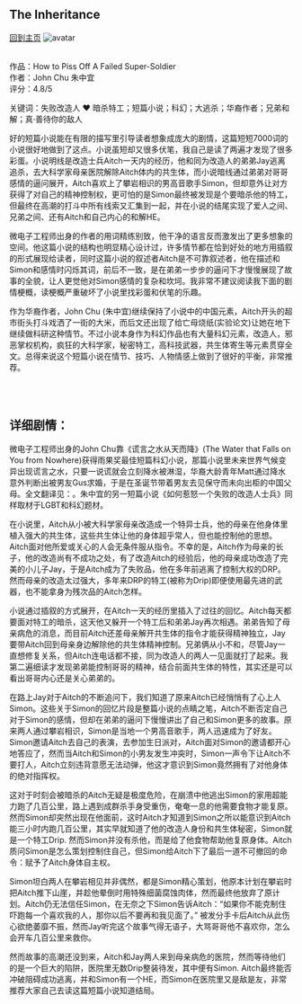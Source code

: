 ## The Inheritance
[回到主页](https://boheme130.github.io/Fiction.git.io/)
![avatar](https://i.ibb.co/tKcdmzn/Super-Soldier-FINAL-3-jpg.png)
<br/>
<br/>

作品：How to Piss Off A Failed Super-Soldier <br>
作者：John Chu  朱中宜 <br>
评分：4.8/5 <br>

关键词：失败改造人 ❤️ 暗杀特工；短篇小说；科幻；大逃杀；华裔作者；兄弟和解；真·善待你的敌人

好的短篇小说能在有限的描写里引导读者想象成庞大的剧情，这篇短短7000词的小说很好地做到了这点。小说虽短却又很多伏笔，我自己是读了两遍才发现了很多彩蛋。小说明线是改造士兵Aitch一天内的经历，他和同为改造人的弟弟Jay逃离追杀，去大科学家母亲医院解除Aitch体内的共生体，而小说暗线通过弟弟对哥哥感情的逼问展开，Aitch喜欢上了攀岩相识的男高音歌手Simon，但却意外让对方获得了对自己的精神控制权，更可怕的是Simon最终被发现是个要暗杀他的特工，但最终在高潮的打斗中所有线索又汇集到一起，并在小说的结尾实现了爱人之间、兄弟之间、还有Aitch和自己内心的和解HE。

微电子工程师出身的作者的用词精练别致，他干净的语言反而激发出了更多想象的空间。他这篇小说的结构也明显精心设计过，许多情节都在恰到好处的地方用插叙的形式展现给读者，同时这篇小说的叙述者Aitch是不可靠叙述者，他在描述和Simon和感情时闪烁其词，前后不一致，是在弟弟一步步的逼问下才慢慢展现了故事的全貌，让人更觉他对Simon感情的复杂和坎坷。我非常不建议阅读我下面的剧情梗概，读梗概严重破坏了小说里找彩蛋和伏笔的乐趣。

作为华裔作者，John Chu (朱中宜)继续保持了小说中的中国元素，Aitch开头的超市街头打斗戏洒了一街的大米，而后文还出现了给亡母烧纸(实验论文)让她在地下继续做科研这种情节。不过小说本身作为科幻作品也有大量科幻元素，改造人，邪恶掌权机构，疯狂的大科学家，秘密特工，高科技武器，共生体寄生等元素贯穿全文。总得来说这个短篇小说在情节、技巧、人物情感上做到了很好的平衡，非常推荐。

<br>
<br>

## 详细剧情：
微电子工程师出身的John Chu靠《谎言之水从天而降》(The Water that Falls on You from Nowhere)获得雨果奖最佳短篇科幻小说，那篇小说里未来世界气候变异出现谎言之水，只要一说谎就会立刻降水被淋湿，华裔大龄青年Matt通过降水意外判断出被男友Gus求婚，于是在圣诞节带着男友去见保守而未向出柜的中国父母。全文翻译见：。朱中宜的另一短篇小说《如何惹怒一个失败的改造人士兵》同样取材于LGBT和科幻题材。

在小说里，Aitch从小被大科学家母亲改造成一个特异士兵，他的母亲在他身体里植入强大的共生体，这些共生体让他的身体超乎常人，但也能控制他的思想。Aitch面对他所爱或关心的人会无条件服从指令。不幸的是，Aitch作为母亲的长子，他的改造尚有不成功之处，有了改造Aitch的经验后，他的母亲成功改造了完美的小儿子Jay，于是Aitch成为了失败品，他在多年前逃离了控制大权的DRP。然而母亲的改造太过强大，多年来DRP的特工(被称为Drip)即便使用最先进的武器，也不能拿身为残次品的Aitch怎样。

小说通过插叙的方式展开，在Aitch一天的经历里插入了过往的回忆。Aitch每天都要面对特工的暗杀，这天他又躲开一个特工后和弟弟Jay再次相遇。弟弟告知了母亲病危的消息，而目前Aitch还差母亲解开共生体的指令才能获得精神独立，Jay要带Aitch回到母亲身边解除他的共生体精神控制。兄弟俩从小不和，尽管Jay一直想修复关系，但Aitch连电话都不接，同为改造人的两人一见面就打了起来。我第二遍细读才发现弟弟能控制哥哥的精神，结合前面共生体的特性，其实还是可以看出哥哥内心还是关心弟弟的。

在路上Jay对于Aitch的不断追问下，我们知道了原来Aitch已经悄悄有了心上人Simon。这些关于Simon的回忆片段是整篇小说的点睛之笔，Aitch不断否定自己对于Simon的感情，但却在弟弟的逼问下慢慢讲出了自己和Simon更多的故事。原来两人通过攀岩相识，Simon是当地一个男高音歌手，两人迅速成为了好友。Simon邀请Aitch去自己的表演，去参加生日派对，Aitch面对Simon的邀请都开心地答应了，然而当Aitch和Simon的小男友发生冲突时，Simon一声令下让Aitch不要打人，Aitch立刻违背意愿无法动弹，他这才意识到Simon竟然拥有了对他身体的绝对指挥权。

这对于时刻会被暗杀的Aitch无疑是极度危险，在崩溃中他逃出Simon的家用超能力跑了几百公里，路上遇到成群杀手身受重伤，奄奄一息的他需要食物才能复原。然而Simon却突然出现在他面前，这时Aitch才知道到Simon之所以能意识到Aitch能三小时内跑几百公里，其实早就知道了他的改造人身份和共生体秘密，Simon就是一个特工Drip. 然而Simon并没有杀他，而是给了他食物帮助他复原身体。Aitch质问Simon是怎么策划控制住自己，但Simon给Aitch下了最后一道不可撤回的命令：赋予了Aitch身体自主权。

Simon坦白两人在攀岩相见并非偶然，都是Simon精心策划，他原本计划在攀岩时把Aitch推下山崖，并趁他晕倒时用特殊细菌腐蚀肉体，然而最终他放弃了原计划。Aitch仍无法信任Simon，在无奈之下Simon告诉Aitch：“如果你不能克制住吓跑每一个喜欢我的人，那你以后不要再和我见面了。” 被发分手卡后Aitch从此伤心欲绝萎靡不振，然而Jay听完这个故事气得无语子，大骂哥哥他不喜欢你，怎么会开车几百公里来救你。

然而故事的高潮还没到来，Aitch和Jay两人来到母亲病危的医院，然而等待他们的是一个巨大的陷阱，医院里无数Drip整装待发，其中便有Simon. Aitch最终能否冲破阻碍成功逃离，并和Simon有一个HE，而Simon在医院里又是敌是友，非常推荐大家自己去读这篇短篇小说知道结局。
